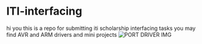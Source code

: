 # ITI-interfacing
hi you this is a repo for submitting iti scholarship interfacing tasks
you may find AVR and ARM drivers and mini projects
![PORT DRIVER IMG](https://github.com/karimsalah917/ITI-interfacing/assets/85436601/19be34ae-4f4b-44ce-94a5-9f2ac001dd97)
